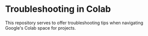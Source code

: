 # Troubleshooting in Colab
This repository serves to offer troubleshooting tips when navigating Google's Colab space for projects.

